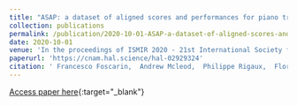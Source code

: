 ```yaml
---
title: "ASAP: a dataset of aligned scores and performances for piano transcription"
collection: publications
permalink: /publication/2020-10-01-ASAP-a-dataset-of-aligned-scores-and-performances-for-piano-transcription
date: 2020-10-01
venue: 'In the proceedings of ISMIR 2020 - 21st International Society for Music Information Retrieval'
paperurl: 'https://cnam.hal.science/hal-02929324'
citation: ' Francesco Foscarin,  Andrew Mcleod,  Philippe Rigaux,  Florent Jacquemard,  Masahiko Sakai, &quot;ASAP: a dataset of aligned scores and performances for piano transcription.&quot; In the proceedings of ISMIR 2020 - 21st International Society for Music Information Retrieval, 2020.'
---
```

[Access paper here](https://cnam.hal.science/hal-02929324){:target="_blank"}
